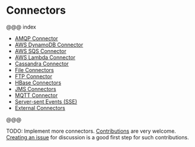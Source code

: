 # Connectors

@@@ index

* [AMQP Connector](amqp.md)
* [AWS DynamoDB Connector](dynamodb.md)
* [AWS SQS Connector](sqs.md)
* [AWS Lambda Connector](awslambda.md)
* [Cassandra Connector](cassandra.md)
* [File Connectors](file.md)
* [FTP Connector](ftp.md)
* [HBase Connectors](hbase.md)
* [JMS Connectors](jms.md)
* [MQTT Connector](mqtt.md)
* [Server-sent Events (SSE)](sse.md)
* [External Connectors](external-connectors.md)

@@@

TODO: Implement more connectors. [Contributions](https://github.com/akka/alpakka/blob/master/CONTRIBUTING.md) are very welcome.
[Creating an issue](https://github.com/akka/alpakka/issues) for discussion is a good first step for such contributions.

